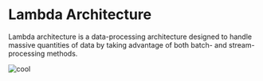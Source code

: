 # Lambda Architecture

Lambda architecture is a data-processing architecture designed to handle massive quantities of data by taking advantage of both batch- and stream-processing methods.

![cool](https://upload.wikimedia.org/wikipedia/commons/1/14/Diagram_of_Lambda_Architecture_%28generic%29.png)

